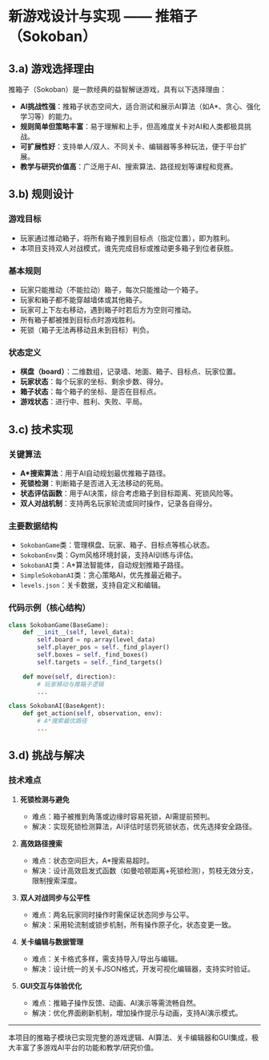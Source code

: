 # 新游戏设计与实现 —— 推箱子（Sokoban）

## 3.a) 游戏选择理由

推箱子（Sokoban）是一款经典的益智解谜游戏，具有以下选择理由：
- **AI挑战性强**：推箱子状态空间大，适合测试和展示AI算法（如A*、贪心、强化学习等）的能力。
- **规则简单但策略丰富**：易于理解和上手，但高难度关卡对AI和人类都极具挑战。
- **可扩展性好**：支持单人/双人、不同关卡、编辑器等多种玩法，便于平台扩展。
- **教学与研究价值高**：广泛用于AI、搜索算法、路径规划等课程和竞赛。

## 3.b) 规则设计

### 游戏目标
- 玩家通过推动箱子，将所有箱子推到目标点（指定位置），即为胜利。
- 本项目支持双人对战模式，谁先完成目标或推动更多箱子到位者获胜。

### 基本规则
- 玩家只能推动（不能拉动）箱子，每次只能推动一个箱子。
- 玩家和箱子都不能穿越墙体或其他箱子。
- 玩家可上下左右移动，遇到箱子时若后方为空则可推动。
- 所有箱子都被推到目标点时游戏胜利。
- 死锁（箱子无法再移动且未到目标）判负。

### 状态定义
- **棋盘（board）**：二维数组，记录墙、地面、箱子、目标点、玩家位置。
- **玩家状态**：每个玩家的坐标、剩余步数、得分。
- **箱子状态**：每个箱子的坐标、是否在目标点。
- **游戏状态**：进行中、胜利、失败、平局。

## 3.c) 技术实现

### 关键算法
- **A*搜索算法**：用于AI自动规划最优推箱子路径。
- **死锁检测**：判断箱子是否进入无法移动的死局。
- **状态评估函数**：用于AI决策，综合考虑箱子到目标距离、死锁风险等。
- **双人对战机制**：支持两名玩家轮流或同时操作，记录各自得分。

### 主要数据结构
- `SokobanGame`类：管理棋盘、玩家、箱子、目标点等核心状态。
- `SokobanEnv`类：Gym风格环境封装，支持AI训练与评估。
- `SokobanAI`类：A*算法智能体，自动规划推箱子路径。
- `SimpleSokobanAI`类：贪心策略AI，优先推最近箱子。
- `levels.json`：关卡数据，支持自定义和编辑。

### 代码示例（核心结构）
```python
class SokobanGame(BaseGame):
    def __init__(self, level_data):
        self.board = np.array(level_data)
        self.player_pos = self._find_player()
        self.boxes = self._find_boxes()
        self.targets = self._find_targets()

    def move(self, direction):
        # 玩家移动与推箱子逻辑
        ...

class SokobanAI(BaseAgent):
    def get_action(self, observation, env):
        # A*搜索最优路径
        ...
```

## 3.d) 挑战与解决

### 技术难点
1. **死锁检测与避免**
   - 难点：箱子被推到角落或边缘时容易死锁，AI需提前预判。
   - 解决：实现死锁检测算法，AI评估时惩罚死锁状态，优先选择安全路径。

2. **高效路径搜索**
   - 难点：状态空间巨大，A*搜索易超时。
   - 解决：设计高效启发式函数（如曼哈顿距离+死锁检测），剪枝无效分支，限制搜索深度。

3. **双人对战同步与公平性**
   - 难点：两名玩家同时操作时需保证状态同步与公平。
   - 解决：采用轮流制或锁步机制，所有操作原子化，状态变更一致。

4. **关卡编辑与数据管理**
   - 难点：关卡格式多样，需支持导入/导出与编辑。
   - 解决：设计统一的关卡JSON格式，开发可视化编辑器，支持实时验证。

5. **GUI交互与体验优化**
   - 难点：推箱子操作反馈、动画、AI演示等需流畅自然。
   - 解决：优化界面刷新机制，增加操作提示与动画，支持AI演示模式。

---

本项目的推箱子模块已实现完整的游戏逻辑、AI算法、关卡编辑器和GUI集成，极大丰富了多游戏AI平台的功能和教学/研究价值。
